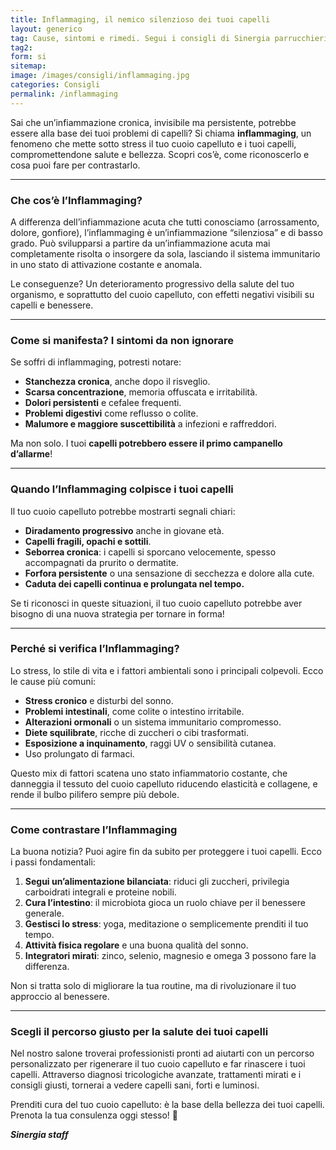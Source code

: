 ```yaml
---
title: Inflammaging, il nemico silenzioso dei tuoi capelli
layout: generico
tag: Cause, sintomi e rimedi. Segui i consigli di Sinergia parrucchieri a Gonars
tag2:
form: si
sitemap:
image: /images/consigli/inflammaging.jpg
categories: Consigli
permalink: /inflammaging
---
```


Sai che un’infiammazione cronica, invisibile ma persistente, potrebbe essere alla base dei tuoi problemi di capelli? Si chiama **inflammaging**, un fenomeno che mette sotto stress il tuo cuoio capelluto e i tuoi capelli, compromettendone salute e bellezza. Scopri cos’è, come riconoscerlo e cosa puoi fare per contrastarlo.

---

### **Che cos’è l’Inflammaging?**

A differenza dell’infiammazione acuta che tutti conosciamo (arrossamento, dolore, gonfiore), l’inflammaging è un’infiammazione “silenziosa” e di basso grado. Può svilupparsi a partire da un’infiammazione acuta mai completamente risolta o insorgere da sola, lasciando il sistema immunitario in uno stato di attivazione costante e anomala. 

Le conseguenze? Un deterioramento progressivo della salute del tuo organismo, e soprattutto del cuoio capelluto, con effetti negativi visibili su capelli e benessere.

---

### **Come si manifesta? I sintomi da non ignorare**

Se soffri di inflammaging, potresti notare:  
- **Stanchezza cronica**, anche dopo il risveglio.  
- **Scarsa concentrazione**, memoria offuscata e irritabilità.  
- **Dolori persistenti** e cefalee frequenti.  
- **Problemi digestivi** come reflusso o colite.  
- **Malumore e maggiore suscettibilità** a infezioni e raffreddori.  

Ma non solo. I tuoi **capelli potrebbero essere il primo campanello d’allarme**!

---

### **Quando l’Inflammaging colpisce i tuoi capelli**

Il tuo cuoio capelluto potrebbe mostrarti segnali chiari:  
- **Diradamento progressivo** anche in giovane età.  
- **Capelli fragili, opachi e sottili**.  
- **Seborrea cronica**: i capelli si sporcano velocemente, spesso accompagnati da prurito o dermatite.  
- **Forfora persistente** o una sensazione di secchezza e dolore alla cute.  
- **Caduta dei capelli continua e prolungata nel tempo.**

Se ti riconosci in queste situazioni, il tuo cuoio capelluto potrebbe aver bisogno di una nuova strategia per tornare in forma!

---

### **Perché si verifica l’Inflammaging?**

Lo stress, lo stile di vita e i fattori ambientali sono i principali colpevoli. Ecco le cause più comuni:  
- **Stress cronico** e disturbi del sonno.  
- **Problemi intestinali**, come colite o intestino irritabile.  
- **Alterazioni ormonali** o un sistema immunitario compromesso.  
- **Diete squilibrate**, ricche di zuccheri o cibi trasformati.  
- **Esposizione a inquinamento**, raggi UV o sensibilità cutanea.  
- Uso prolungato di farmaci.  

Questo mix di fattori scatena uno stato infiammatorio costante, che danneggia il tessuto del cuoio capelluto riducendo elasticità e collagene, e rende il bulbo pilifero sempre più debole.

---

### **Come contrastare l’Inflammaging**

La buona notizia? Puoi agire fin da subito per proteggere i tuoi capelli. Ecco i passi fondamentali:  
1. **Segui un’alimentazione bilanciata**: riduci gli zuccheri, privilegia carboidrati integrali e proteine nobili.  
2. **Cura l’intestino**: il microbiota gioca un ruolo chiave per il benessere generale.  
3. **Gestisci lo stress**: yoga, meditazione o semplicemente prenditi il tuo tempo.  
4. **Attività fisica regolare** e una buona qualità del sonno.  
5. **Integratori mirati**: zinco, selenio, magnesio e omega 3 possono fare la differenza.  

Non si tratta solo di migliorare la tua routine, ma di rivoluzionare il tuo approccio al benessere.

---

### **Scegli il percorso giusto per la salute dei tuoi capelli**

Nel nostro salone troverai professionisti pronti ad aiutarti con un percorso personalizzato per rigenerare il tuo cuoio capelluto e far rinascere i tuoi capelli. Attraverso diagnosi tricologiche avanzate, trattamenti mirati e i consigli giusti, tornerai a vedere capelli sani, forti e luminosi.

Prenditi cura del tuo cuoio capelluto: è la base della bellezza dei tuoi capelli. Prenota la tua consulenza oggi stesso! 🌿

***Sinergia staff***
